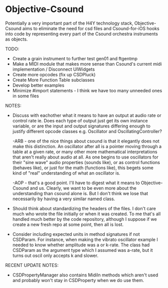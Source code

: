 Objective-Csound
================

Potentially a very important part of the H4Y technology stack, Objective-Csound 
aims to eliminate the need for csd files and Csound-for-iOS hooks into code by 
representing every part of the Csound orchestra instruments as objects.  

TODO:

* Create a grain instrument to further test gen01 and ftgentmp
* Make a MIDI module that makes more sense than Csound's current midi implementation / Disconnect UIWidgets
* Create more opcodes (fix up CSDPluck)
* Create More Function Table subclasses
* Develop better examples
* Minimize #import statements - I think we have too many unneeded ones in some files

NOTES:

* Discuss with eachother what it means to have an output at audio rate or control rate
  ie. Does each type of output just get its own instance variable, or are the input
  and output signatures differing enough to justify different opcode classes
  e.g. Oscillator and OscillatingController?
  
  -ARB - one of the nice things about csound is that it elegantly does not make this distinction.
  An oscillator after all is a pointer moving through a table at a given rate, or many other 
  more mathematical interpretations that aren't really about audio at all.  As 
  one begins to use oscillators for their "sine wave" audio properties (sounds like), or as control functions
  (behaves like), or just for the math (functions like), this begets some kind of "real" understanding of what an oscillator is.
  
  -AOP - that's a good point.  I'll have to digest what it means to Objective-Csound and us.
  Clearly, we want to be even more about the understanding than csound alone is.
  But I don't think we lose that necessarily by having a very similar named class.
  
* Should think about standardizing the headers of the files.  I don't care much who 
wrote the file initially or when it was created.  To me that's all handled much 
better by the code repository, although I suppose if we create a new fresh repo at 
some point, then all is lost.

* Consider including expected units in method signatures if not CSDParam.  For instance, when
making the vibrato oscillator example I needed to know whether amplitude was a or k-rate.  The 
class had CSDParam as the argument type which I assumed was a-rate, but it turns out oscil only accepts k and slower.

RECENT UPDATE NOTES:

* CSDPropertyManager also contains MidiIn methods which aren't used and probably won't stay in 
CSDProperty when we do use them.
